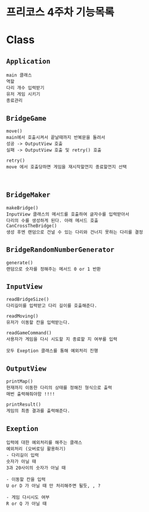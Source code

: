 # 프리코스 4주차 기능목록

# Class

## `Application`

```
main 클래스 
역할
다리 개수 입력받기
유저 게임 시키기
종료관리
```

## `BridgeGame`

```
move()
main에서 호출시켜서 끝날때까지 반복문을 돌려서 
성공 -> OutputView 호출
실패 -> OutputView 호출 및 retry() 호출

retry() 
move 에서 호출당하면 게임을 재시작할껀지 종료할껀지 선택

 
```

## `BridgeMaker`

```
makeBridge() 
InputView 클래스의 메서드를 호출하여 글자수를 입력받아서
다리의 수를 생성하게 된다. 아래 메서드 호출
CanCrossTheBridge() 
생성 후엔 랜덤으로 건널 수 있는 다리와 건너지 못하는 다리를 결정
```

## `BridgeRandomNumberGenerator`

```
generate() 
랜덤으로 숫자를 정해주는 메서드 0 or 1 반환
```

## `InputView`

```
readBridgeSize()
다리길이를 입력받고 다리 길이를 호출해준다.

readMoving()
유저가 이동할 칸을 입력받는다.

readGameCommand()
사용자가 게임을 다시 시도할 지 종료할 지 여부를 입력

모두 Exeption 클래스를 통해 예외처리 진행
```

## `OutputView`

```
printMap()
현재까지 이동한 다리의 상태를 정해진 형식으로 출력
매번 출력해줘야함 !!!!

printResult() 
게임의 최종 결과를 출력해준다.
```

## `Exeption`

```
입력에 대한 예외처리를 해주는 클래스
예외처리 (오버로딩 활용하기)
- 다리길이 입력
숫자가 아닐 때
3과 20사이의 숫자가 아닐 때

- 이동할 칸을 입력 
U or D 가 아닐 때 만 처리해주면 될듯, , ?

- 게임 다시시도 여부 
R or Q 가 아닐 때

```
